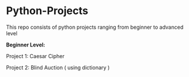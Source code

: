 # Python-Projects
This repo consists of python projects ranging from beginner to advanced level

**Beginner Level:**

Project 1: Caesar Cipher

Project 2: Blind Auction ( using dictionary )
